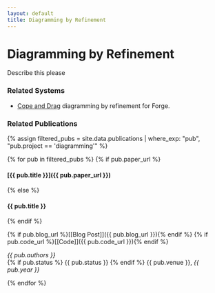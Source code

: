 ```yaml
---
layout: default
title: Diagramming by Refinement
---
```



# Diagramming by Refinement

Describe this please

### Related Systems

- [Cope and Drag](https://www.siddharthaprasad.com/copeanddrag/) diagramming by refinement for Forge.


### Related Publications

{% assign filtered_pubs = site.data.publications | where_exp: "pub", "pub.project == 'diagramming'" %}

{% for pub in filtered_pubs %}
 {% if pub.paper_url %}
#### [{{ pub.title }}]({{ pub.paper_url }})
{% else %}
#### {{ pub.title }}
{% endif %}

{% if pub.blog_url %}[[Blog Post]]({{ pub.blog_url }}){% endif %}
{% if pub.code_url %}[[Code]]({{ pub.code_url }}){% endif %}

*{{ pub.authors }}*  
{% if pub.status %} {{ pub.status }} {% endif %} {{ pub.venue }}, _{{ pub.year }}_

{% endfor %}




